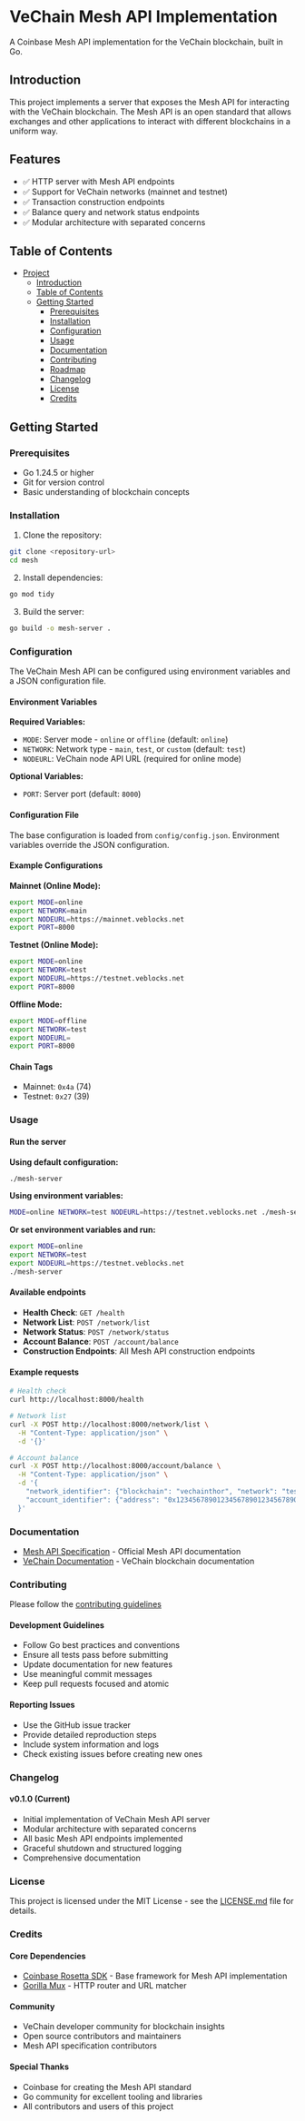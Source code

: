 # VeChain Mesh API Implementation

A Coinbase Mesh API implementation for the VeChain blockchain, built in Go.

## Introduction

This project implements a server that exposes the Mesh API for interacting with the VeChain blockchain. The Mesh API is an open standard that allows exchanges and other applications to interact with different blockchains in a uniform way.

## Features

- ✅ HTTP server with Mesh API endpoints
- ✅ Support for VeChain networks (mainnet and testnet)
- ✅ Transaction construction endpoints
- ✅ Balance query and network status endpoints
- ✅ Modular architecture with separated concerns

## Table of Contents

- [Project](#project)
  - [Introduction](#introduction)
  - [Table of Contents](#table-of-contents)
  - [Getting Started](#getting-started)
    - [Prerequisites](#prerequisites)
    - [Installation](#installation)
    - [Configuration](#configuration)
    - [Usage](#usage)
    - [Documentation](#documentation)
    - [Contributing](#contributing)
    - [Roadmap](#roadmap)
    - [Changelog](#changelog)
    - [License](#license)
    - [Credits](#credits)

## Getting Started

### Prerequisites

- Go 1.24.5 or higher
- Git for version control
- Basic understanding of blockchain concepts

### Installation

1. Clone the repository:
```bash
git clone <repository-url>
cd mesh
```

2. Install dependencies:
```bash
go mod tidy
```

3. Build the server:
```bash
go build -o mesh-server .
```

### Configuration

The VeChain Mesh API can be configured using environment variables and a JSON configuration file.

#### Environment Variables

**Required Variables:**
- `MODE`: Server mode - `online` or `offline` (default: `online`)
- `NETWORK`: Network type - `main`, `test`, or `custom` (default: `test`)
- `NODEURL`: VeChain node API URL (required for online mode)

**Optional Variables:**
- `PORT`: Server port (default: `8000`)

#### Configuration File

The base configuration is loaded from `config/config.json`. Environment variables override the JSON configuration.

#### Example Configurations

**Mainnet (Online Mode):**
```bash
export MODE=online
export NETWORK=main
export NODEURL=https://mainnet.veblocks.net
export PORT=8000
```

**Testnet (Online Mode):**
```bash
export MODE=online
export NETWORK=test
export NODEURL=https://testnet.veblocks.net
export PORT=8000
```

**Offline Mode:**
```bash
export MODE=offline
export NETWORK=test
export NODEURL=
export PORT=8000
```

#### Chain Tags

- Mainnet: `0x4a` (74)
- Testnet: `0x27` (39)

### Usage

#### Run the server

**Using default configuration:**
```bash
./mesh-server
```

**Using environment variables:**
```bash
MODE=online NETWORK=test NODEURL=https://testnet.veblocks.net ./mesh-server
```

**Or set environment variables and run:**
```bash
export MODE=online
export NETWORK=test
export NODEURL=https://testnet.veblocks.net
./mesh-server
```

#### Available endpoints

- **Health Check**: `GET /health`
- **Network List**: `POST /network/list`
- **Network Status**: `POST /network/status`
- **Account Balance**: `POST /account/balance`
- **Construction Endpoints**: All Mesh API construction endpoints

#### Example requests

```bash
# Health check
curl http://localhost:8000/health

# Network list
curl -X POST http://localhost:8000/network/list \
  -H "Content-Type: application/json" \
  -d '{}'

# Account balance
curl -X POST http://localhost:8000/account/balance \
  -H "Content-Type: application/json" \
  -d '{
    "network_identifier": {"blockchain": "vechainthor", "network": "test"},
    "account_identifier": {"address": "0x1234567890123456789012345678901234567890"}
  }'
```

### Documentation

- [Mesh API Specification](https://github.com/coinbase/rosetta-sdk-go) - Official Mesh API documentation
- [VeChain Documentation](https://docs.vechain.org/) - VeChain blockchain documentation

### Contributing

Please follow the [contributing guidelines](CONTRIBUTING.md)

#### Development Guidelines

- Follow Go best practices and conventions
- Ensure all tests pass before submitting
- Update documentation for new features
- Use meaningful commit messages
- Keep pull requests focused and atomic

#### Reporting Issues

- Use the GitHub issue tracker
- Provide detailed reproduction steps
- Include system information and logs
- Check existing issues before creating new ones

### Changelog

#### v0.1.0 (Current)
- Initial implementation of VeChain Mesh API server
- Modular architecture with separated concerns
- All basic Mesh API endpoints implemented
- Graceful shutdown and structured logging
- Comprehensive documentation

### License

This project is licensed under the MIT License - see the [LICENSE.md](LICENSE.md) file for details.

### Credits

#### Core Dependencies
- [Coinbase Rosetta SDK](https://github.com/coinbase/rosetta-sdk-go) - Base framework for Mesh API implementation
- [Gorilla Mux](https://github.com/gorilla/mux) - HTTP router and URL matcher

#### Community
- VeChain developer community for blockchain insights
- Open source contributors and maintainers
- Mesh API specification contributors

#### Special Thanks
- Coinbase for creating the Mesh API standard
- Go community for excellent tooling and libraries
- All contributors and users of this project
